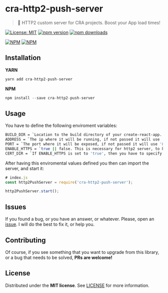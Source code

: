 # cra-http2-push-server
> :rocket: HTTP2 custom server for CRA projects. Boost your App load times!

[![License: MIT](https://img.shields.io/badge/License-MIT-brightgreen.svg)](https://opensource.org/licenses/MIT) [![npm version](https://badge.fury.io/js/cra-http2-push-server.svg)](https://badge.fury.io/js/cra-http2-push-server) [![npm downloads](https://img.shields.io/npm/dm/cra-http2-push-server.svg)](https://www.npmjs.com/package/cra-http2-push-server)

[![NPM](https://nodei.co/npm/cra-http2-push-server.png?downloads=true&downloadRank=true&stars=true)](https://nodei.co/npm/cra-http2-push-server/) [![NPM](https://nodei.co/npm-dl/cra-http2-push-server.png?months=9&height=1)](https://nodei.co/npm/cra-http2-push-server/) 

## Installation

**YARN**

```javascript
yarn add cra-http2-push-server
```

**NPM**

```javascript
npm install --save cra-http2-push-server
```

## Usage

You have to define the following enviroment variables:

```bash 
BUILD_DIR = `Location to the build directory of your create-react-app. It has no default value.`
ADDRESS = `The ip where it will be running, if not passed it will use 'localhost' as default.`
PORT = `The port where it will be exposed, if not passed it will use '8080' as default.`
ENABLE_HTTPS = `true || false. This is necessary for http2 server, to know how it will execute. If 'false' or undefined it will use http for http2.`
CERT_DIR = `If ENABLE_HTTPS is set to 'true', then you have to specify your certificate directory. The server will expect your files to be named like server.crt, server.key, server.csr.`
```
After having this enviromental values defined you then can import the server, and start it: 

```javascript
# index.js
const http2PushServer = require('cra-http2-push-server');

http2PushServer.start();
```

## Issues

If you found a bug, or you have an answer, or whatever. Please, open an [issue](https://github.com/BlackBoxVision/cra-http2-push-server/issues). I will do the best to fix it, or help you.

## Contributing

Of course, if you see something that you want to upgrade from this library, or a bug that needs to be solved, **PRs are welcome!**

## License

Distributed under the **MIT license**. See [LICENSE](https://github.com/BlackBoxVision/cra-http2-push-server/blob/master/LICENSE) for more information.
